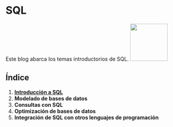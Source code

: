 # SQL
Este blog abarca los temas introductorios de SQL. <img src="https://e7.pngegg.com/pngimages/170/924/png-clipart-microsoft-sql-server-microsoft-azure-sql-database-microsoft-text-logo.png" width="100">

## Índice

1. **[Introducción a SQL](Introduccion_SQL.md)**
2. **Modelado de bases de datos**
3. **Consultas con SQL**
4. **Optimización de bases de datos**
5. **Integración de SQL con otros lenguajes de programación** 

 
